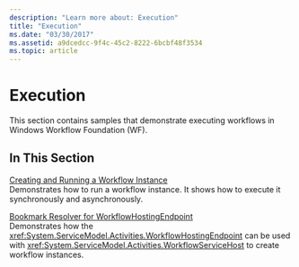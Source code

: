 ```yaml
---
description: "Learn more about: Execution"
title: "Execution"
ms.date: "03/30/2017"
ms.assetid: a9dcedcc-9f4c-45c2-8222-6bcbf48f3534
ms.topic: article
---
```

# Execution

This section contains samples that demonstrate executing workflows in Windows Workflow Foundation (WF).

## In This Section

 [Creating and Running a Workflow Instance](creating-and-running-a-workflow-instance.md)\
 Demonstrates how to run a workflow instance. It shows how to execute it synchronously and asynchronously.

 [Bookmark Resolver for WorkflowHostingEndpoint](bookmark-resolver-for-workflowhostingendpoint.md)\
 Demonstrates how the <xref:System.ServiceModel.Activities.WorkflowHostingEndpoint> can be used with <xref:System.ServiceModel.Activities.WorkflowServiceHost> to create workflow instances.
